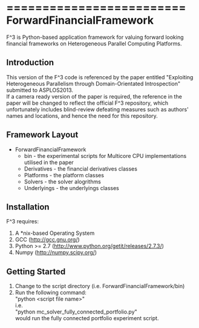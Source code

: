 =========================
ForwardFinancialFramework
=========================

F^3 is Python-based application framework for valuing forward looking financial frameworks on Heterogeneous Parallel Computing Platforms.  

Introduction
------------

This version of the F^3 code is referenced by the paper entitled "Exploiting Heterogeneous Parallelism through Domain-Orientated Introspection" submitted to ASPLOS2013.  
If a camera ready version of the paper is required, the reference in the paper will be changed to reflect the official F^3 repository, which unfortunately includes blind-review
defeating measures such as authors' names and locations, and hence the need for this repository.

Framework Layout
----------------

* ForwardFinancialFramework  
  * bin - the experimental scripts for Multicore CPU implementations utilised in the paper  
  * Derivatives - the financial derivatives classes  
  * Platforms - the platform classes   
  * Solvers - the solver alogrithms  
  * Underlyings - the underlyings classes  

Installation
------------

F^3 requires:  
1. A *nix-based Operating System  
2. GCC (http://gcc.gnu.org/)  
3. Python >= 2.7 (http://www.python.org/getit/releases/2.7.3/)  
4. Numpy (http://numpy.scipy.org/)  

Getting Started
---------------

1. Change to the script directory (i.e. ForwardFinancialFramework/bin)  
2. Run the following command:  
        "python \<script file name\>"  
i.e.  
        "python mc_solver_fully_connected_portfolio.py"  
would run the fully connected portfolio experiment script.  

